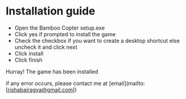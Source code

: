 # Installation guide

- Open the Bamboo Copter setup.exe
- Click yes if prompted to install the game
- Check the checkbox if you want to create a desktop shortcut else uncheck it and click next
- Click install
- Click finish

Hurray! The game has been installed

if any error occurs, please contact me at [email](mailto: [rishabairagya@gmail.com])